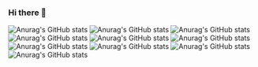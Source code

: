 ### Hi there 👋

![Anurag's GitHub stats](https://github-readme-stats.vercel.app/api?username=starguys&show_icons=true&theme=dark)
![Anurag's GitHub stats](https://github-readme-stats.vercel.app/api?username=starguys&show_icons=true&theme=radical)
![Anurag's GitHub stats](https://github-readme-stats.vercel.app/api?username=starguys&show_icons=true&theme=merko)
![Anurag's GitHub stats](https://github-readme-stats.vercel.app/api?username=starguys&show_icons=true&theme=gruvbox)
![Anurag's GitHub stats](https://github-readme-stats.vercel.app/api?username=starguys&show_icons=true&theme=tokyonight)
![Anurag's GitHub stats](https://github-readme-stats.vercel.app/api?username=starguys&show_icons=true&theme=onedark)
![Anurag's GitHub stats](https://github-readme-stats.vercel.app/api?username=starguys&show_icons=true&theme=cobalt)
![Anurag's GitHub stats](https://github-readme-stats.vercel.app/api?username=starguys&show_icons=true&theme=synthwave)
![Anurag's GitHub stats](https://github-readme-stats.vercel.app/api?username=starguys&show_icons=true&theme=highcontrast)
![Anurag's GitHub stats](https://github-readme-stats.vercel.app/api?username=starguys&show_icons=true&theme=dracula)

<!--
**starguys/starguys** is a ✨ _special_ ✨ repository because its `README.md` (this file) appears on your GitHub profile.

Here are some ideas to get you started:

- 🔭 I’m currently working on ...
- 🌱 I’m currently learning ...
- 👯 I’m looking to collaborate on ...
- 🤔 I’m looking for help with ...
- 💬 Ask me about ...
- 📫 How to reach me: ...
- 😄 Pronouns: ...
- ⚡ Fun fact: ...
-->
